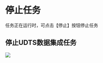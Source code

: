 # 停止任务

任务正在运行时，可点击【停止】按钮停止任务

## 停止UDTS数据集成任务

![](http://udts-doc.cn-bj.ufileos.com/integration/stop001.png)
